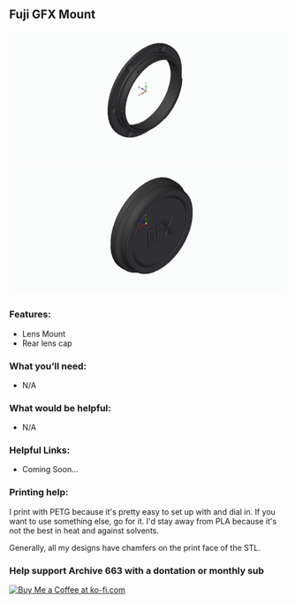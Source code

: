 ## Fuji GFX Mount

![fujiGFX_1](https://github.com/Archive-663/lensMounts/blob/main/Fuji%20GFX/ASSETS/mountLens_fujiGFX_01.jpg)
![fujiGFX_2](https://github.com/Archive-663/lensMounts/blob/main/Fuji%20GFX/ASSETS/mountLens_fujiGFX_02.jpg)

### Features:
- Lens Mount
- Rear lens cap

### What you’ll need:
- N/A

### What would be helpful:
- N/A
### Helpful Links:
- Coming Soon...

### Printing help:
I print with PETG because it's pretty easy to set up with and dial in. If you want to use something else, go for it. I'd stay away from PLA because it's not the best in heat and against solvents. 

Generally, all my designs have chamfers on the print face of the STL.

### Help support Archive 663 with a dontation or monthly sub
<a href='https://ko-fi.com/P5P3MHMSF' target='_blank'><img height='36' style='border:0px;height:36px;' src='https://storage.ko-fi.com/cdn/kofi2.png?v=3' border='0' alt='Buy Me a Coffee at ko-fi.com' /></a>

